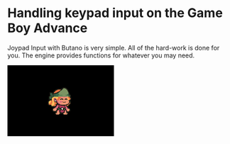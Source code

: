 # Handling keypad input on the Game Boy Advance

Joypad Input with Butano is very simple. All of the hard-work is done for you. The engine provides functions for whatever you may need. 

![Handling keypad input on the Game Boy Advance](./butano-keypad-input.gif)